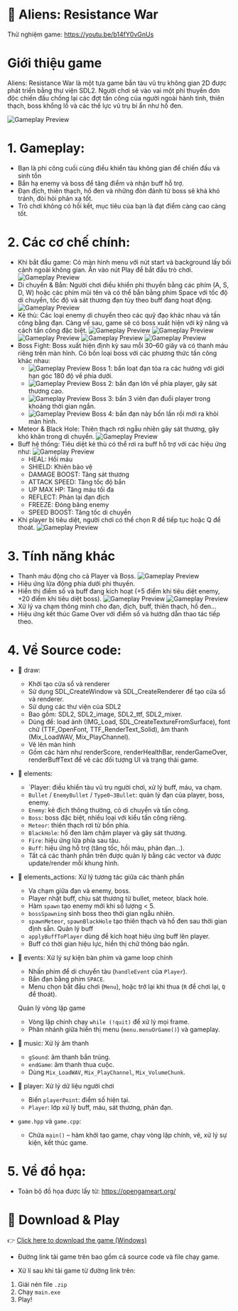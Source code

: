 # 🌌 Aliens: Resistance War

Thử nghiệm game: https://youtu.be/b14fY0vGnUs

# Giới thiệu game
Aliens: Resistance War là một tựa game bắn tàu vũ trụ không gian 2D được phát triển bằng thư viện SDL2. Người chơi sẽ vào vai một phi thuyền đơn độc chiến đấu chống lại các đợt tấn công của người ngoài hành tinh, thiên thạch, boss khổng lồ và các thế lực vũ trụ bí ẩn như hố đen.

![Gameplay Preview](image/ARWBackground.png)

# 1. Gameplay:
- Bạn là phi công cuối cùng điều khiển tàu không gian để chiến đấu và sinh tồn
- Bắn hạ enemy và boss để tăng điểm và nhận buff hỗ trợ.
- Đạn địch, thiên thạch, hố đen và những đòn đánh từ boss sẽ khá khó tránh, đòi hỏi phản xạ tốt.
- Trò chơi không có hồi kết, mục tiêu của bạn là đạt điểm càng cao càng tốt.

# 2. Các cơ chế chính:
- Khi bắt đầu game: Có màn hình menu với nút start và background lấy bối cảnh ngoài không gian. Ấn vào nút Play để bắt đầu trò chơi.
  ![Gameplay Preview](image/ARWPlayButton.png)
- Di chuyển & Bắn: Người chơi điều khiển phi thuyền bằng các phím (A, S, D, W) hoặc các phím mũi tên và có thể bắn bằng phím Space với tốc độ di chuyển, tốc độ và sát thương đạn tùy theo buff đang hoạt động.
  ![Gameplay Preview](image/mechanism.png)
- Kẻ thù: Các loại enemy di chuyển theo các quỹ đạo khác nhau và tấn công bằng đạn. Càng về sau, game sẽ có boss xuất hiện với kỹ năng và cách tấn công đặc biệt.
  ![Gameplay Preview](image/enemy1.png)
  ![Gameplay Preview](image/enemy2.png)
  ![Gameplay Preview](image/enemy3.png)
  ![Gameplay Preview](image/enemy4.png)
  ![Gameplay Preview](image/enemy5.png)
- Boss Fight: Boss xuất hiện định kỳ sau mỗi 30–60 giây và có thanh máu riêng trên màn hình. Có bốn loại boss với các phương thức tấn công khác nhau:
  + ![Gameplay Preview](image/boss1.png) Boss 1: bắn loạt đạn tỏa ra các hướng với giới hạn góc 180 độ về phía dưới.
  + ![Gameplay Preview](image/boss2.png) Boss 2: bắn đạn lớn về phía player, gây sát thương cao.
  + ![Gameplay Preview](image/boss3.png) Boss 3: bắn 3 viên đạn đuổi player trong khoảng thời gian ngắn.
  + ![Gameplay Preview](image/boss4.png) Boss 4: bắn đạn nảy bốn lần rồi mới ra khỏi màn hình.
- Meteor & Black Hole: Thiên thạch rơi ngẫu nhiên gây sát thương, gây khó khăn trong di chuyển.
  ![Gameplay Preview](image/meteor.png)
- Buff hệ thống: Tiêu diệt kẻ thù có thể rơi ra buff hỗ trợ với các hiệu ứng như:
  ![Gameplay Preview](image/buffAppear.png)
  + HEAL: Hồi máu
  + SHIELD: Khiên bảo vệ
  + DAMAGE BOOST: Tăng sát thương
  + ATTACK SPEED: Tăng tốc độ bắn
  + UP MAX HP: Tăng máu tối đa
  + REFLECT: Phản lại đạn địch
  + FREEZE: Đóng băng enemy
  + SPEED BOOST: Tăng tốc di chuyển
- Khi player bị tiêu diệt, người chơi có thể chọn R để tiếp tục hoặc Q để thoát.
  ![Gameplay Preview](image/endgame.png)

# 3.  Tính năng khác
- Thanh máu động cho cả Player và Boss.
  ![Gameplay Preview](image/hp.png)
- Hiệu ứng lửa động phía dưới phi thuyền.
- Hiển thị điểm số và buff đang kích hoạt (+5 điểm khi tiêu diệt enemy, +20 điểm khi tiêu diệt boss).
  ![Gameplay Preview](image/point.png.png)
  ![Gameplay Preview](image/buffDisplay.png)
- Xử lý va chạm thông minh cho đạn, địch, buff, thiên thạch, hố đen...
- Hiệu ứng kết thúc Game Over với điểm số và hướng dẫn thao tác tiếp theo.

# 4. Về Source code:
- 📂 draw:
  + Khởi tạo cửa sổ và renderer
  + Sử dụng SDL_CreateWindow và SDL_CreateRenderer để tạo cửa sổ và renderer.
  + Sử dụng các thư viện của SDL2
  + Bao gồm: SDL2, SDL2_image, SDL2_ttf, SDL2_mixer.
  + Dùng để: load ảnh (IMG_Load, SDL_CreateTextureFromSurface), font chữ (TTF_OpenFont, TTF_RenderText_Solid), âm thanh (Mix_LoadWAV, Mix_PlayChannel).
  + Vẽ lên màn hình
  + Gồm các hàm như renderScore, renderHealthBar, renderGameOver, renderBuffText để vẽ các đối tượng UI và trạng thái game.
    
- 📂 elements:
  + `Player: điều khiển tàu vũ trụ người chơi, xử lý buff, máu, va chạm.
  + `Bullet` / `EnemyBullet` / `Type0~3Bullet`: quản lý đạn của player, boss, enemy.
  + `Enemy`: kẻ địch thông thường, có di chuyển và tấn công.
  + `Boss`: boss đặc biệt, nhiều loại với kiểu tấn công riêng.
  + `Meteor`: thiên thạch rơi từ bốn phía.
  + `BlackHole`: hố đen làm chậm player và gây sát thương.
  + `Fire`: hiệu ứng lửa phía sau tàu.
  + `Buff`: hiệu ứng hỗ trợ (tăng tốc, hồi máu, phản đạn...).
  + Tất cả các thành phần trên được quản lý bằng các vector và được update/render mỗi khung hình.

- 📂 elements_actions:
  Xử lý tương tác giữa các thành phần
  + Va chạm giữa đạn và enemy, boss.
  + Player nhặt buff, chịu sát thương từ bullet, meteor, black hole.
  + Hàm `spawn` tạo enemy mới khi số lượng < 5.
  + `bossSpawning` sinh boss theo thời gian ngẫu nhiên.
  + `spawnMeteor`, `spawnBlackHole` tạo thiên thạch và hố đen sau thời gian định sẵn.
  Quản lý buff
  + `applyBuffToPlayer` dùng để kích hoạt hiệu ứng buff lên player.
  + Buff có thời gian hiệu lực, hiển thị chữ thông báo ngắn.

- 📂 events:
  Xử lý sự kiện bàn phím và game loop chính
  + Nhấn phím để di chuyển tàu (`handleEvent` của `Player`).
  + Bắn đạn bằng phím `SPACE`.
  + Menu chọn bắt đầu chơi (`Menu`), hoặc trở lại khi thua (`R` để chơi lại, `Q` để thoát).
  
  Quản lý vòng lặp game
  + Vòng lặp chính chạy `while (!quit)` để xử lý mọi frame.
  + Phân nhánh giữa hiển thị menu (`menu.menuOrGame()`) và gameplay.

- 📂 music:
  Xử lý âm thanh
  + `gSound`: âm thanh bắn trúng.
  + `endGame`: âm thanh thua cuộc.
  + Dùng `Mix_LoadWAV`, `Mix_PlayChannel`, `Mix_VolumeChunk`.

- 📂 player:
  Xử lý dữ liệu người chơi
  + Biến `playerPoint`: điểm số hiện tại.
  + `Player`: lớp xử lý buff, máu, sát thương, phản đạn.

- `game.hpp`  và  `game.cpp`:
  + Chứa `main()` – hàm khởi tạo game, chạy vòng lặp chính, vẽ, xử lý sự kiện, kết thúc game.
 
# 5. Về đồ họa:
- Toàn bộ đồ họa được lấy từ: https://opengameart.org/

# 🔽 Download & Play

👉 [Click here to download the game (Windows)](https://github.com/ledinhdung2604/Aliens-Resistance-War/releases/download/v1.0/Aliens-Resistance-War.zip)

- Đường link tải game trên bao gồm cả source code và file chạy game.

- Xử lí sau khi tải game từ đường link trên:
1. Giải nén file `.zip`
2. Chạy `main.exe`
3. Play!
